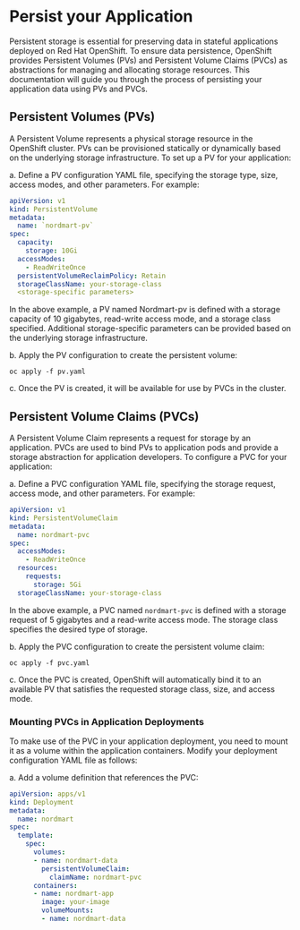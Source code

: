 # Persist your Application

Persistent storage is essential for preserving data in stateful applications deployed on Red Hat OpenShift. To ensure data persistence, OpenShift provides Persistent Volumes (PVs) and Persistent Volume Claims (PVCs) as abstractions for managing and allocating storage resources. This documentation will guide you through the process of persisting your application data using PVs and PVCs.

## Persistent Volumes (PVs)

A Persistent Volume represents a physical storage resource in the OpenShift cluster. PVs can be provisioned statically or dynamically based on the underlying storage infrastructure. To set up a PV for your application:

a. Define a PV configuration YAML file, specifying the storage type, size, access modes, and other parameters. For example:

```yaml
apiVersion: v1
kind: PersistentVolume
metadata:
  name: `nordmart-pv`
spec:
  capacity:
    storage: 10Gi
  accessModes:
    - ReadWriteOnce
  persistentVolumeReclaimPolicy: Retain
  storageClassName: your-storage-class
  <storage-specific parameters>
```

In the above example, a PV named Nordmart-pv is defined with a storage capacity of 10 gigabytes, read-write access mode, and a storage class specified. Additional storage-specific parameters can be provided based on the underlying storage infrastructure.

b. Apply the PV configuration to create the persistent volume:

`oc apply -f pv.yaml`

c. Once the PV is created, it will be available for use by PVCs in the cluster.

## Persistent Volume Claims (PVCs)

A Persistent Volume Claim represents a request for storage by an application. PVCs are used to bind PVs to application pods and provide a storage abstraction for application developers. To configure a PVC for your application:

a. Define a PVC configuration YAML file, specifying the storage request, access mode, and other parameters. For example:

```yaml
apiVersion: v1
kind: PersistentVolumeClaim
metadata:
  name: nordmart-pvc
spec:
  accessModes:
    - ReadWriteOnce
  resources:
    requests:
      storage: 5Gi
  storageClassName: your-storage-class
```

In the above example, a PVC named `nordmart-pvc` is defined with a storage request of 5 gigabytes and a read-write access mode. The storage class specifies the desired type of storage.

b. Apply the PVC configuration to create the persistent volume claim:

`oc apply -f pvc.yaml`

c. Once the PVC is created, OpenShift will automatically bind it to an available PV that satisfies the requested storage class, size, and access mode.

### Mounting PVCs in Application Deployments

To make use of the PVC in your application deployment, you need to mount it as a volume within the application containers. Modify your deployment configuration YAML file as follows:

a. Add a volume definition that references the PVC:

```yaml
apiVersion: apps/v1
kind: Deployment
metadata:
  name: nordmart
spec:
  template:
    spec:
      volumes:
      - name: nordmart-data
        persistentVolumeClaim:
          claimName: nordmart-pvc
      containers:
      - name: nordmart-app
        image: your-image
        volumeMounts:
        - name: nordmart-data
```
